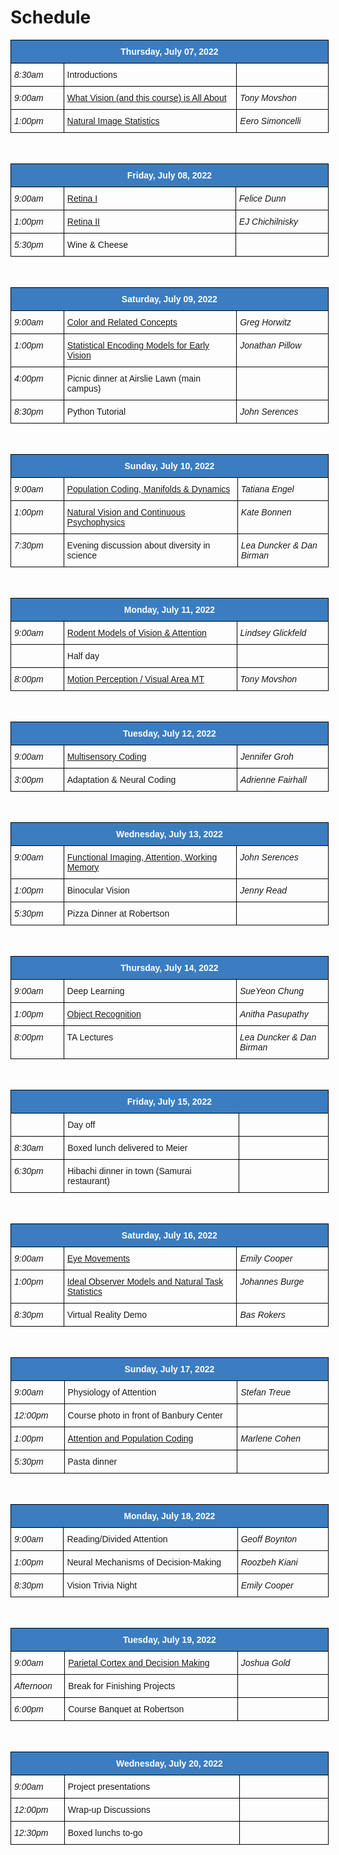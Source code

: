 # Schedule

<style type="text/css">
.tg  {border-collapse:collapse;border-spacing:0; width:53vw;}
.tg td{border-color:black;border-style:solid;border-width:1px;font-family:Arial, sans-serif;font-size:14px;
  overflow:hidden;padding:10px 5px;word-break:normal;}
.tg th{border-color:black;border-style:solid;border-width:1px;font-family:Arial, sans-serif;font-size:14px;
  font-weight:normal;overflow:hidden;padding:10px 5px;word-break:normal;}
.tg .tg-jn54{background-color:#3b7dc0;border-color:#000000;color:#ffffff;text-align:center;vertical-align:top}
.tg .tg-73oq{border-color:#000000;text-align:left;vertical-align:top;width:30vw;}
.tg .tg-lmxn{border-color:#000000;font-style:italic;text-align:left;vertical-align:top;width:15vw;}
.tg .tg-left{border-color:#000000;font-style:italic;text-align:left;vertical-align:top;width:8vw;}
</style>
<table class="tg">
<thead>
  <tr>
    <th class="tg-jn54" colspan="3"><span style="font-weight:bold">Thursday, July 07, 2022</span></th>
  </tr>
</thead>
<tbody>
  <tr>
    <td class="tg-left">8:30am</td>
    <td class="tg-73oq">Introductions</td>
    <td class="tg-lmxn"></td>
  </tr>
  <tr>
    <td class="tg-left">9:00am</td>
    <td class="tg-73oq"><a href="https://cshl-comp-neuro-vision.github.io/website/2022/lecture_notes.html#tony-movshon">What Vision (and this course) is All About</a></td>
    <td class="tg-lmxn">Tony Movshon</span></td>
  </tr>
  <tr>
    <td class="tg-left">1:00pm</td>
    <td class="tg-73oq"><a href="https://cshl-comp-neuro-vision.github.io/website/2022/lecture_notes.html#eero-simoncelli">Natural Image Statistics</a></td>
    <td class="tg-lmxn">Eero Simoncelli</td>
  </tr>
</tbody>
</table>

<br>

<table class="tg">
<thead>
  <tr>
    <th class="tg-jn54" colspan="3"><span style="font-weight:bold">Friday, July 08, 2022</span></th>
  </tr>
</thead>
<tbody>
  <tr>
    <td class="tg-left">9:00am</td>
    <td class="tg-73oq"><a href="https://cshl-comp-neuro-vision.github.io/website/2022/lecture_notes.html#felice-dunn">Retina I</a></td>
    <td class="tg-lmxn">Felice Dunn</span></td>
  </tr>
  <tr>
    <td class="tg-left">1:00pm</td>
    <td class="tg-73oq"><a href="https://cshl-comp-neuro-vision.github.io/website/2022/lecture_notes.html#ej-chichilnisky">Retina II</a></td>
    <td class="tg-lmxn">EJ Chichilnisky</td>
  </tr>
  <tr>
    <td class="tg-left">5:30pm</td>
    <td class="tg-73oq">Wine & Cheese</td>
    <td class="tg-lmxn"></td>
  </tr>
</tbody>
</table>


<br>

<table class="tg">
<thead>
  <tr>
    <th class="tg-jn54" colspan="3"><span style="font-weight:bold">Saturday, July 09, 2022</span></th>
  </tr>
</thead>
<tbody>
  <tr>
    <td class="tg-left">9:00am</td>
    <td class="tg-73oq"><a href="https://cshl-comp-neuro-vision.github.io/website/2022/lecture_notes.html#greg-horwitz">Color and Related Concepts</a></td>
    <td class="tg-lmxn">Greg Horwitz</td>
  </tr>
  <tr>
    <td class="tg-left">1:00pm</td>
    <td class="tg-73oq"><a href="https://cshl-comp-neuro-vision.github.io/website/2022/lecture_notes.html#jonathan-pillow">Statistical Encoding Models for Early Vision</a></td>
    <td class="tg-lmxn">Jonathan Pillow</span></td>
  </tr>
  <tr>
    <td class="tg-left">4:00pm</td>
    <td class="tg-73oq">Picnic dinner at Airslie Lawn (main campus)</td>
    <td class="tg-lmxn"></td>
  </tr>
  <tr>
    <td class="tg-left">8:30pm</td>
    <td class="tg-73oq">Python Tutorial</td>
    <td class="tg-lmxn">John Serences</td>
  </tr>
</tbody>
</table>

<br>

<table class="tg">
<thead>
  <tr>
    <th class="tg-jn54" colspan="3"><span style="font-weight:bold">Sunday, July 10, 2022</span></th>
  </tr>
</thead>
<tbody>
  <tr>
    <td class="tg-left">9:00am</td>
    <td class="tg-73oq"><a href="https://cshl-comp-neuro-vision.github.io/website/2022/lecture_notes.html#tatiana-engel">Population Coding, Manifolds & Dynamics</a></td>
    <td class="tg-lmxn">Tatiana Engel</span></td>
  </tr>
  <tr>
    <td class="tg-left">1:00pm</td>
    <td class="tg-73oq"><a href="https://cshl-comp-neuro-vision.github.io/website/2022/lecture_notes.html#kate-bonnen">Natural Vision and Continuous Psychophysics</a></td>
    <td class="tg-lmxn">Kate Bonnen</td>
  </tr>
  <tr>
    <td class="tg-left">7:30pm</td>
    <td class="tg-73oq">Evening discussion about diversity in science</td>
    <td class="tg-lmxn">Lea Duncker & Dan Birman</td>
  </tr>
</tbody>
</table>

<br>

<table class="tg">
<thead>
  <tr>
    <th class="tg-jn54" colspan="3"><span style="font-weight:bold">Monday, July 11, 2022</span></th>
  </tr>
</thead>
<tbody>
  <tr>
    <td class="tg-left">9:00am</td>
    <td class="tg-73oq"><a href="https://cshl-comp-neuro-vision.github.io/website/2022/lecture_notes.html#lindsey-glickfeld">Rodent Models of Vision & Attention</a></td>
    <td class="tg-lmxn">Lindsey Glickfeld</span></td>
  </tr>
  <tr>
    <td class="tg-left"></td>
    <td class="tg-73oq">Half day</td>
    <td class="tg-lmxn"></td>
  </tr>
  <tr>
    <td class="tg-left">8:00pm</td>
    <td class="tg-73oq"><a href="https://cshl-comp-neuro-vision.github.io/website/2022/lecture_notes.html#tony-movshon">Motion Perception / Visual Area MT</a></td>
    <td class="tg-lmxn">Tony Movshon</td>
  </tr>
</tbody>
</table>

<br>

<table class="tg">
<thead>
  <tr>
    <th class="tg-jn54" colspan="3"><span style="font-weight:bold">Tuesday, July 12, 2022</span></th>
  </tr>
</thead>
<tbody>
  <tr>
    <td class="tg-left">9:00am</td>
    <td class="tg-73oq"><a href="https://cshl-comp-neuro-vision.github.io/website/2022/lecture_notes.html#jennifer-groh">Multisensory Coding</a></td>
    <td class="tg-lmxn">Jennifer Groh</span></td>
  </tr>
  <tr>
    <td class="tg-left">3:00pm</td>
    <td class="tg-73oq">Adaptation & Neural Coding</td>
    <td class="tg-lmxn">Adrienne Fairhall</td>
  </tr>
</tbody>
</table>

<br>

<table class="tg">
<thead>
  <tr>
    <th class="tg-jn54" colspan="3"><span style="font-weight:bold">Wednesday, July 13, 2022</span></th>
  </tr>
</thead>
<tbody>
  <tr>
    <td class="tg-left">9:00am</td>
    <td class="tg-73oq"><a href="https://cshl-comp-neuro-vision.github.io/website/2022/lecture_notes.html#john-serences">Functional Imaging, Attention, Working Memory</a></td>
    <td class="tg-lmxn">John Serences</span></td>
  </tr>
  <tr>
    <td class="tg-left">1:00pm</td>
    <td class="tg-73oq">Binocular Vision</td>
    <td class="tg-lmxn">Jenny Read</td>
  </tr>
  <tr>
    <td class="tg-left">5:30pm</td>
    <td class="tg-73oq">Pizza Dinner at Robertson</td>
    <td class="tg-lmxn"></td>
  </tr>
</tbody>
</table>

<br>

<table class="tg">
<thead>
  <tr>
    <th class="tg-jn54" colspan="3"><span style="font-weight:bold">Thursday, July 14, 2022</span></th>
  </tr>
</thead>
<tbody>
  <tr>
    <td class="tg-left">9:00am</td>
    <td class="tg-73oq">Deep Learning</td>
    <td class="tg-lmxn">SueYeon Chung</span></td>
  </tr>
  <tr>
    <td class="tg-left">1:00pm</td>
    <td class="tg-73oq"><a href="https://cshl-comp-neuro-vision.github.io/website/2022/lecture_notes.html#anitha-pasupathy">Object Recognition</a></td>
    <td class="tg-lmxn">Anitha Pasupathy</td>
  </tr>
  <tr>
    <td class="tg-left">8:00pm</td>
    <td class="tg-73oq">TA Lectures</td>
    <td class="tg-lmxn">Lea Duncker & Dan Birman</td>
  </tr>
</tbody>
</table>

<br>

<table class="tg">
<thead>
  <tr>
    <th class="tg-jn54" colspan="3"><span style="font-weight:bold">Friday, July 15, 2022</span></th>
  </tr>
</thead>
<tbody>
  <tr>
    <td class="tg-left"></td>
    <td class="tg-73oq">Day off</td>
    <td class="tg-lmxn"></td>
  </tr>
  <tr>
    <td class="tg-left">8:30am</td>
    <td class="tg-73oq">Boxed lunch delivered to Meier</td>
    <td class="tg-lmxn"></td>
  </tr>
  <tr>
    <td class="tg-left">6:30pm</td>
    <td class="tg-73oq">Hibachi dinner in town (Samurai restaurant)</td>
    <td class="tg-lmxn"></td>
  </tr>
</tbody>
</table>

<br>

<table class="tg">
<thead>
  <tr>
    <th class="tg-jn54" colspan="3"><span style="font-weight:bold">Saturday, July 16, 2022</span></th>
  </tr>
</thead>
<tbody>
  <tr>
    <td class="tg-left">9:00am</td>
    <td class="tg-73oq"><a href="https://cshl-comp-neuro-vision.github.io/website/2022/lecture_notes.html#emily-cooper">Eye Movements</a></td>
    <td class="tg-lmxn">Emily Cooper</span></td>
  </tr>
  <tr>
    <td class="tg-left">1:00pm</td>
    <td class="tg-73oq"><a href="https://cshl-comp-neuro-vision.github.io/website/2022/lecture_notes.html#johannes-burge">Ideal Observer Models and Natural Task Statistics</a></td>
    <td class="tg-lmxn">Johannes Burge</td>
  </tr>
  <tr>
    <td class="tg-left">8:30pm</td>
    <td class="tg-73oq">Virtual Reality Demo</td>
    <td class="tg-lmxn">Bas Rokers</td>
  </tr>
</tbody>
</table>

<br>

<table class="tg">
<thead>
  <tr>
    <th class="tg-jn54" colspan="3"><span style="font-weight:bold">Sunday, July 17, 2022</span></th>
  </tr>
</thead>
<tbody>
  <tr>
    <td class="tg-left">9:00am</td>
    <td class="tg-73oq">Physiology of Attention</td>
    <td class="tg-lmxn">Stefan Treue</span></td>
  </tr>
  <tr>
    <td class="tg-left">12:00pm</td>
    <td class="tg-73oq">Course photo in front of Banbury Center</td>
    <td class="tg-lmxn"></td>
  </tr>
  <tr>
    <td class="tg-left">1:00pm</td>
    <td class="tg-73oq"><a href="https://cshl-comp-neuro-vision.github.io/website/2022/lecture_notes.html#marlene-cohen">Attention and Population Coding</a></td>
    <td class="tg-lmxn">Marlene Cohen</td>
  </tr>
  <tr>
    <td class="tg-left">5:30pm</td>
    <td class="tg-73oq">Pasta dinner</td>
    <td class="tg-lmxn"></td>
  </tr>
</tbody>
</table>

<br>

<table class="tg">
<thead>
  <tr>
    <th class="tg-jn54" colspan="3"><span style="font-weight:bold">Monday, July 18, 2022</span></th>
  </tr>
</thead>
<tbody>
  <tr>
    <td class="tg-left">9:00am</td>
    <td class="tg-73oq">Reading/Divided Attention</td>
    <td class="tg-lmxn">Geoff Boynton</td>
  </tr>
  <tr>
    <td class="tg-left">1:00pm</td>
    <td class="tg-73oq">Neural Mechanisms of Decision-Making</td>
    <td class="tg-lmxn">Roozbeh Kiani</span></td>
  </tr>
  <tr>
    <td class="tg-left">8:30pm</td>
    <td class="tg-73oq">Vision Trivia Night</td>
    <td class="tg-lmxn">Emily Cooper</td>
  </tr>
</tbody>
</table>

<br>


<table class="tg">
<thead>
  <tr>
    <th class="tg-jn54" colspan="3"><span style="font-weight:bold">Tuesday, July 19, 2022</span></th>
  </tr>
</thead>
<tbody>
  <tr>
    <td class="tg-left">9:00am</td>
    <td class="tg-73oq"><a href="https://cshl-comp-neuro-vision.github.io/website/2022/lecture_notes.html#josh-gold">Parietal Cortex and Decision Making</a></td>
    <td class="tg-lmxn">Joshua Gold</span></td>
  </tr>
  <tr>
    <td class="tg-left">Afternoon</td>
    <td class="tg-73oq">Break for Finishing Projects</td>
    <td class="tg-lmxn"></td>
  </tr>
  <tr>
    <td class="tg-left">6:00pm</td>
    <td class="tg-73oq">Course Banquet at Robertson</td>
    <td class="tg-lmxn"></td>
  </tr>
</tbody>
</table>

<br>


<table class="tg">
<thead>
  <tr>
    <th class="tg-jn54" colspan="3"><span style="font-weight:bold">Wednesday, July 20, 2022</span></th>
  </tr>
</thead>
<tbody>
  <tr>
    <td class="tg-left">9:00am</td>
    <td class="tg-73oq">Project presentations</td>
    <td class="tg-lmxn"></span></td>
  </tr>
  <tr>
    <td class="tg-left">12:00pm</td>
    <td class="tg-73oq">Wrap-up Discussions</td>
    <td class="tg-lmxn"></td>
  </tr>
  <tr>
    <td class="tg-left">12:30pm</td>
    <td class="tg-73oq">Boxed lunchs to-go</td>
    <td class="tg-lmxn"></td>
  </tr>
</tbody>
</table>

<br>